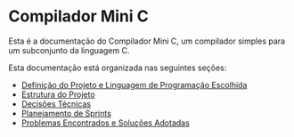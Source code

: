 # Compilador Mini C

Esta é a documentação do Compilador Mini C, um compilador simples para um subconjunto da linguagem C.

Esta documentação está organizada nas seguintes seções:

*   [Definição do Projeto e Linguagem de Programação Escolhida](project-definition.md)
*   [Estrutura do Projeto](project-structure.md)
*   [Decisões Técnicas](technical-decisions.md)
*   [Planejamento de Sprints](sprint-planning.md)
*   [Problemas Encontrados e Soluções Adotadas](problems-and-solutions.md)
